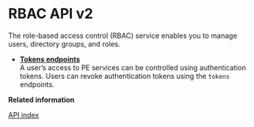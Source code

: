 # RBAC API v2

The role-based access control \(RBAC\) service enables you to manage users, directory groups, and roles.

-   **[Tokens endpoints](rbac_api_v2_tokens_endpoints.md#)**  
A user’s access to PE services can be controlled using authentication tokens. Users can revoke authentication tokens using the `tokens` endpoints.

**Related information**  


[API index](api_index.md#)

